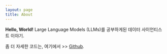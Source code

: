 ```yaml
---
layout: page
title: About
---
```


**Hello, World!** Large Language Models (LLMs)를 공부하게된 데이터 사이언티스트 이야기.

좀 더 자세한 코드는, 여기에서 >> [Github](https://github.com/henrywork02).
